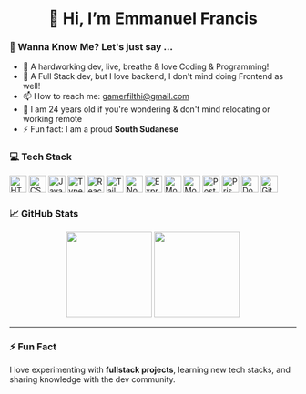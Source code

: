 <h1 align="center">👋 Hi, I’m Emmanuel Francis</h1>

### 🌱 Wanna Know Me? Let's just say ...
- 👀 A hardworking dev, live, breathe & love Coding & Programming!
- 🌱 A Full Stack dev, but I love backend, I don't mind doing Frontend as well!
- 📫 How to reach me: <a href="mailto:gamerfilthi@gmail.com">gamerfilthi@gmail.com</a>
- 👀 I am 24 years old if you're wondering & don't mind relocating or working remote
- ⚡ Fun fact: I am a proud **South Sudanese**

### 💻 Tech Stack
<p align="left">
  <img alt="HTML5" src="https://cdn.jsdelivr.net/gh/devicons/devicon/icons/html5/html5-original.svg" width="30" height="30" />
  <img alt="CSS3" src="https://cdn.jsdelivr.net/gh/devicons/devicon/icons/css3/css3-original.svg" width="30" height="30" />
  <img alt="JavaScript" src="https://cdn.jsdelivr.net/gh/devicons/devicon/icons/javascript/javascript-original.svg" width="30" height="30" />
  <img alt="TypeScript" src="https://cdn.jsdelivr.net/gh/devicons/devicon/icons/typescript/typescript-original.svg" width="30" height="30" />
  <img alt="React" src="https://cdn.jsdelivr.net/gh/devicons/devicon/icons/react/react-original.svg" width="30" height="30" />
  <img alt="TailwindCSS" src="https://cdn.jsdelivr.net/gh/devicons/devicon/icons/tailwindcss/tailwindcss-original.svg" width="30" height="30" />
  <img alt="Node.js" src="https://cdn.jsdelivr.net/gh/devicons/devicon/icons/nodejs/nodejs-original.svg" width="30" height="30" />
  <img alt="Express" src="https://cdn.jsdelivr.net/gh/devicons/devicon/icons/express/express-original.svg" width="30" height="30" />
  <img alt="Mongoose" src="https://cdn.jsdelivr.net/gh/devicons/devicon/icons/mongoose/mongoose-original.svg" width="30" height="30" />
  <img alt="MongoDB" src="https://cdn.jsdelivr.net/gh/devicons/devicon/icons/mongodb/mongodb-original.svg" width="30" height="30" />
  <img alt="PostgreSQL" src="https://cdn.jsdelivr.net/gh/devicons/devicon/icons/postgresql/postgresql-original.svg" width="30" height="30" />
  <img alt="Prisma" src="https://cdn.jsdelivr.net/gh/devicons/devicon/icons/prisma/prisma-original.svg" width="30" height="30" />
  <img alt="Docker" src="https://cdn.jsdelivr.net/gh/devicons/devicon/icons/docker/docker-original.svg" width="30" height="30" />
  <img alt="Git" src="https://cdn.jsdelivr.net/gh/devicons/devicon/icons/git/git-original.svg" width="30" height="30" />
</p>

### 📈 GitHub Stats
<p align="center">
  <img height="150em" src="https://github-readme-stats.vercel.app/api?username=progFilthi&show_icons=true&hide_border=true&count_private=true&include_all_commits=true&theme=tokyonight" />
  <img height="150em" src="https://github-readme-stats.vercel.app/api/top-langs/?username=progFilthi&layout=compact&hide_border=true&theme=tokyonight" />
</p>

---

### ⚡ Fun Fact
I love experimenting with **fullstack projects**, learning new tech stacks, and sharing knowledge with the dev community.
